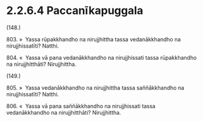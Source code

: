 # 2.2.6.4 Paccanīkapuggala

(148.)

803\. »  Yassa rūpakkhandho na nirujjhittha tassa vedanākkhandho na nirujjhissatīti? Natthi.

804\. «  Yassa vā pana vedanākkhandho na nirujjhissati tassa rūpakkhandho na nirujjhitthāti? Nirujjhittha.

(149.)

805\. »  Yassa vedanākkhandho na nirujjhittha tassa saññākkhandho na nirujjhissatīti? Natthi.

806\. «  Yassa vā pana saññākkhandho na nirujjhissati tassa vedanākkhandho na nirujjhitthāti? Nirujjhittha.
